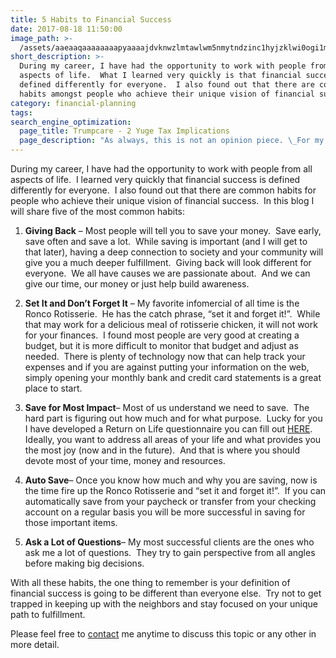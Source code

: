 ```yaml
---
title: 5 Habits to Financial Success
date: 2017-08-18 11:50:00
image_path: >-
  /assets/aaeaaqaaaaaaaapyaaaajdvknwzlmtawlwm5nmytndzinc1hyjzklwi0ogi1mzjjzmfjyq.jpg
short_description: >-
  During my career, I have had the opportunity to work with people from all
  aspects of life.  What I learned very quickly is that financial success is
  defined differently for everyone.  I also found out that there are common
  habits amongst people who achieve their unique vision of financial success.
category: financial-planning
tags:
search_engine_optimization:
  page_title: Trumpcare - 2 Yuge Tax Implications
  page_description: "As always, this is not an opinion piece. \_For my full stance on the Better Care Act (BCRA) you'll have to wait for my exclusive Rachel Maddow interview airing soon. \_For now, we can look at the tax implications if the current BCRA is passed through the senate."
---
```



During my career, I have had the opportunity to work with people from all aspects of life.  I learned very quickly that financial success is defined differently for everyone.  I also found out that there are common habits for people who achieve their unique vision of financial success.  In this blog I will share five of the most common habits:

1. **Giving Back** – Most people will tell you to save your money.  Save early, save often and save a lot.  While saving is important (and I will get to that later), having a deep connection to society and your community will give you a much deeper fulfillment.  Giving back will look different for everyone.  We all have causes we are passionate about.  And we can give our time, our money or just help build awareness.

2. **Set It and Don’t Forget It** – My favorite infomercial of all time is the Ronco Rotisserie.  He has the catch phrase, “set it and forget it!”.  While that may work for a delicious meal of rotisserie chicken, it will not work for your finances.  I found most people are very good at creating a budget, but it is more difficult to monitor that budget and adjust as needed.  There is plenty of technology now that can help track your expenses and if you are against putting your information on the web, simply opening your monthly bank and credit card statements is a great place to start.

3. **Save for Most Impact**– Most of us understand we need to save.  The hard part is figuring out how much and for what purpose.  Lucky for you I have developed a Return on Life questionnaire you can fill out [HERE](https://brian605.typeform.com/to/jVTuTx).  Ideally, you want to address all areas of your life and what provides you the most joy (now and in the future).  And that is where you should devote most of your time, money and resources.

4. **Auto Save**– Once you know how much and why you are saving, now is the time fire up the Ronco Rotisserie and “set it and forget it!”.  If you can automatically save from your paycheck or transfer from your checking account on a regular basis you will be more successful in saving for those important items.

5. **Ask a Lot of Questions**– My most successful clients are the ones who ask me a lot of questions.  They try to gain perspective from all angles before making big decisions.

With all these habits, the one thing to remember is your definition of financial success is going to be different than everyone else.  Try not to get trapped in keeping up with the neighbors and stay focused on your unique path to fulfillment.

Please feel free to [contact](http://www.intelligentinvestingllc.com/contact/) me anytime to discuss this topic or any other in more detail.